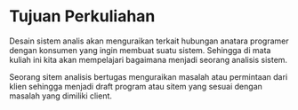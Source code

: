 # Tujuan Perkuliahan
Desain sistem analis akan menguraikan terkait hubungan anatara programer dengan konsumen yang ingin membuat suatu sistem. Sehingga di mata kuliah ini kita akan mempelajari bagaimana menjadi seorang analisis sistem.

Seorang sitem analisis bertugas menguraikan masalah atau permintaan dari klien sehingga menjadi draft program atau sitem yang sesuai dengan masalah yang dimiliki client.


